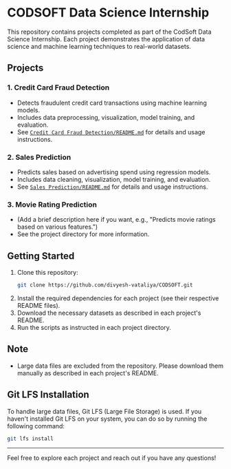 # CODSOFT Data Science Internship

This repository contains projects completed as part of the CodSoft Data Science Internship. Each project demonstrates the application of data science and machine learning techniques to real-world datasets.

## Projects

### 1. Credit Card Fraud Detection
- Detects fraudulent credit card transactions using machine learning models.
- Includes data preprocessing, visualization, model training, and evaluation.
- See [`Credit Card Fraud Detection/README.md`](./Credit%20Card%20Fraud%20Detection/README.md) for details and usage instructions.

### 2. Sales Prediction
- Predicts sales based on advertising spend using regression models.
- Includes data cleaning, visualization, model training, and evaluation.
- See [`Sales Prediction/README.md`](./Sales%20Prediction/README.md) for details and usage instructions.

### 3. Movie Rating Prediction
- (Add a brief description here if you want, e.g., "Predicts movie ratings based on various features.")
- See the project directory for more information.

## Getting Started
1. Clone this repository:
   ```bash
   git clone https://github.com/divyesh-vataliya/CODSOFT.git
   ```
2. Install the required dependencies for each project (see their respective README files).
3. Download the necessary datasets as described in each project's README.
4. Run the scripts as instructed in each project directory.

## Note
- Large data files are excluded from the repository. Please download them manually as described in each project's README.

## Git LFS Installation
To handle large data files, Git LFS (Large File Storage) is used. If you haven't installed Git LFS on your system, you can do so by running the following command:
```sh
git lfs install
```

---

Feel free to explore each project and reach out if you have any questions!

